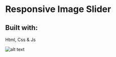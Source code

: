# Responsive Image Slider
## Built with:
  Html, Css & Js
  
  ![alt text](https://imgur.com/gPDb72P)
